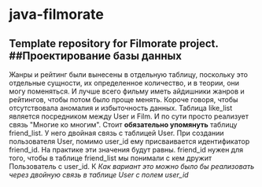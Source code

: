 # java-filmorate
Template repository for Filmorate project.
##Проектирование базы данных
---
Жанры и рейтинг были вынесены в отдельную таблицу, поскольку это отдельные сущности, их определенное количество, и в теории, они могу поменяться. И лучше всего фильму иметь айдишники жанров и рейтингов, чтобы потом было проще менять. Короче говоря, чтобы отсутствовала аномалия и избыточность данных.
Таблица like_list является посредником между User и Film. И по сути просто реализует связь "Многие ко многим".
Стоит **обязательно упомянуть** таблицу friend_list. У него двойная связь с таблицей User. При создании пользователя User, помимо user_id ему присваивается идентификатор friend_id. На практике эти значения будут равны. friend_id нужен для того, чтобы в таблице friend_list мы понимали с кем дружит Пользователь с user_id. К
*Как вариант это можно было бы реализовать через двойную связь в таблице User с полем user_id*
